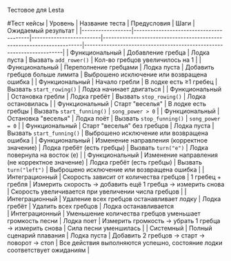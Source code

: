 Тестовое для Lesta 

#Тест кейсы
| Уровень          | Название теста                         | Предусловия            | Шаги                                                                 | Ожидаемый результат                                                  |
|------------------|----------------------------------------|-------------------------|----------------------------------------------------------------------|----------------------------------------------------------------------|
| Функциональный   | Добавление гребца                      | Лодка пуста             | Вызвать `add_rower()`                                                | Кол-во гребцов увеличилось на 1                                     |
| Функциональный   | Переполнение гребцами                 | Лодка пуста             | Добавить гребцов больше лимита                                       | Выброшено исключение или возвращена ошибка                          |
| Функциональный   | Начало гребли                         | В лодке есть ≥1 гребец  | Вызвать `start_rowing()`                                             | Лодка начинает двигаться                                            |
| Функциональный   | Остановка гребли                      | Лодка гребёт            | Вызвать `stop_rowing()`                                              | Лодка остановилась                                                  |
| Функциональный | Старт "веселья"                 | В лодке есть гребцы | Вызвать `start_funning()` | `song_power > 0`         |
| Функциональный | Остановка "веселья"             | Лодка поёт          | Вызвать `stop_funning()`  | `song_power = 0`         |
| Функциональный | Старт "веселья" без гребцов     | Лодка пуста         | Вызвать `start_funning()` | Выброшено исключение или возвращена ошибка    |
| Функциональный   | Изменение направления (корректное значение)                | Лодка гребёт (есть гребцы)           | Вызвать `turn("e")`                                               | Лодка повернула на восток (е)        |
| Функциональный   | Изменение направления (не корректное значение)               | Лодка гребёт (есть гребцы)          | Вызвать `turn("left")`                                               | Выброшено исключение или возвращена ошибка          |
| Интеграционный   | Скорость зависит от количества гребцов | 1 гребец + гребля       | Измерить скорость → добавить ещё 1 гребца → измерить снова          | Скорость увеличивается при увеличении числа гребцов                 |
| Интеграционный   | Удаление всех гребцов останавливает лодку | Лодка гребёт        | Удалить всех гребцов                                                 | Лодка останавливается     
| Интеграционный   | Уменьшение количества гребцов уменьшает громкость песни | Лодка поет        | Измерить громкость → убрать  1 гребца → измерить снова                                                 | Сила песни уменшилась                                           |
| Системный        | Полный сценарий плавания              | Лодка пуста             | Добавить 2 гребцов → старт → поворот → стоп                          | Все действия выполняются успешно, состояние лодки соответствует ожиданиям |
